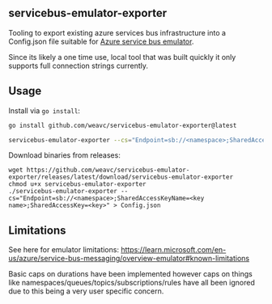 
## servicebus-emulator-exporter

Tooling to export existing azure services bus infrastructure into a Config.json file suitable for [Azure service bus emulator](https://learn.microsoft.com/en-us/azure/service-bus-messaging/overview-emulator).

Since its likely a one time use, local tool that was built quickly it only supports full connection strings currently.

## Usage

Install via `go install`:
```bash
go install github.com/weavc/servicebus-emulator-exporter@latest
```

```bash
servicebus-emulator-exporter --cs="Endpoint=sb://<namespace>;SharedAccessKeyName=<key name>;SharedAccessKey=<key>" > Config.json
```

Download binaries from releases:
```
wget https://github.com/weavc/servicebus-emulator-exporter/releases/latest/download/servicebus-emulator-exporter
chmod u+x servicebus-emulator-exporter
./servicebus-emulator-exporter --cs="Endpoint=sb://<namespace>;SharedAccessKeyName=<key name>;SharedAccessKey=<key>" > Config.json
```

## Limitations
See here for emulator limitations: https://learn.microsoft.com/en-us/azure/service-bus-messaging/overview-emulator#known-limitations

Basic caps on durations have been implemented however caps on things like namespaces/queues/topics/subscriptions/rules have all been ignored due to this being a very user specific concern.

